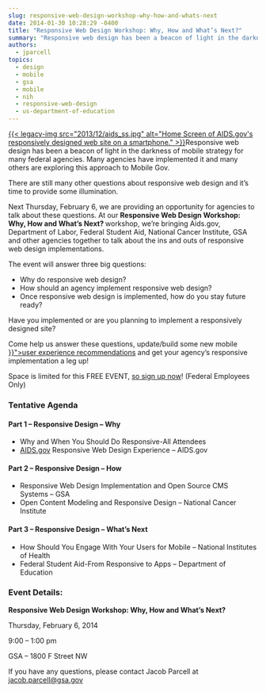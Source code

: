 ```yaml
---
slug: responsive-web-design-workshop-why-how-and-whats-next
date: 2014-01-30 10:28:29 -0400
title: "Responsive Web Design Workshop: Why, How and What’s Next?"
summary: "Responsive web design has been a beacon of light in the darkness of mobile strategy for many federal agencies. Many agencies have implemented it and many others are exploring this approach to Mobile Gov. There are still many other questions about responsive web"
authors:
  - jparcell
topics:
  - design
  - mobile
  - gsa
  - mobile
  - nih
  - responsive-web-design
  - us-department-of-education
---
```


<p>
  <a href="https://s3.amazonaws.com/digitalgov/_legacy-img/2013/12/aids_ss.jpg">{{< legacy-img src="2013/12/aids_ss.jpg" alt="Home Screen of AIDS.gov's responsively designed web site on a smartphone." >}}</a>Responsive web design has been a beacon of light in the darkness of mobile strategy for many federal agencies. Many agencies have implemented it and many others are exploring this approach to Mobile Gov.
</p>

<p>
  There are still many other questions about responsive web design and it’s time to provide some illumination.
</p>

<p>
  Next Thursday, February 6, we are providing an opportunity for agencies to talk about these questions. At our <strong>Responsive Web Design Workshop: Why, How and What’s Next? </strong>workshop, we’re bringing Aids.gov, Department of Labor, Federal Student Aid, National Cancer Institute, GSA and other agencies together to talk about the ins and outs of responsive web design implementations.
</p>

<p>
  The event will answer three big questions:
</p>

- Why do responsive web design?
- How should an agency implement responsive web design?
- Once responsive web design is implemented, how do you stay future ready?

Have you implemented or are you planning to implement a responsively designed site?

<p>
  Come help us answer these questions, update/build some new mobile <a title="Mobile User Experience Guidelines and Recommendations" href="{{< ref "mobile-user-experience-guidelines-and-recommendations.md" >}}">user experience recommendations</a> and get your agency’s responsive implementation a leg up!
</p>

<p>
  Space is limited for this FREE EVENT, <a href="https://www.eventbrite.com/register?orderid=249648927663&client_token=92c14b7ecebb42b383215f1c8823e7f5&eid=10103916085">so sign up now</a>! (Federal Employees Only)
</p>

### Tentative Agenda

#### Part 1 – Responsive Design – Why

- Why and When You Should Do Responsive-All Attendees
- [AIDS.gov](http://aids.gov/) Responsive Web Design Experience – AIDS.gov

#### Part 2 – Responsive Design – How

- Responsive Web Design Implementation and Open Source CMS Systems – GSA
- Open Content Modeling and Responsive Design – National Cancer Institute

#### Part 3 – Responsive Design – What’s Next

- How Should You Engage With Your Users for Mobile – National Institutes of Health
- Federal Student Aid-From Responsive to Apps – Department of Education

### Event Details:

**Responsive Web Design Workshop: Why, How and What’s Next?**

Thursday, February 6, 2014

9:00 – 1:00 pm

GSA – 1800 F Street NW

If you have any questions, please contact Jacob Parcell at jacob.parcell@gsa.gov
